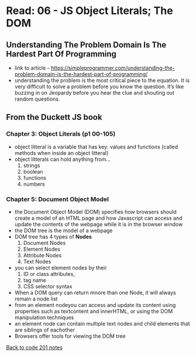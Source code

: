 
# Read: 06 - JS Object Literals; The DOM

## Understanding The Problem Domain Is The Hardest Part Of Programming

- link to article - https://simpleprogrammer.com/understanding-the-problem-domain-is-the-hardest-part-of-programming/
-  understanding the problem is the most critical piece to the equation. It is very difficult to solve a problem before you know the question.  It’s like buzzing in on Jeopardy before you hear the clue and shouting out random questions.

## From the Duckett JS book

### Chapter 3: Object Literals (p1 00-105)

- object litteral is a variable that has key: values and functions (called methods when inside an object litteral)
- object litterals can hold anything from...
  1. strings
  1. boolean
  1. functions
  1. numbers

### Chapter 5: Document Object Model

- the Document Object Model (DOM) specifies how browsers should create a model of an HTML page and how Javascript can access and update the contents of the webpage while it is in the browser window
- the DOM tree is the model of a webpage
- DOM tree has 4 types of **Nodes**
  1. Document Nodes
  1. Element Nodes
  1. Attribute Nodes
  1. Text Nodes
- you can select element nodes by their 
  1. ID or class attributes,
  1. tag name
  1. CSS selector syntax
- When a DOM query can return mnore than one Node, it will always remain a node list
- from an element nodeyou can access and update its content using properties such as textcontent and innerHTML, or using the DOM manipulation techniques
- an element node can contain multiple text nodes and child elements that are siblings of eachother
- Browsers offer tools for viewing the DOM tree

[Back to code 201 notes](../201.md)